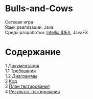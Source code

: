 # Bulls-and-Cows
Сетевая игра </br>
Язык реализации: Java</br>
Среда разработки: [IntelliJ IDEA](https://www.jetbrains.com/idea/), JavaFX

# Содержание
1 [Документация](Documents)  
1.1 [Требования](Documents/Requirements/Requirements%20Document.md)<br>
1.2 [Диаграммы](Documents/Diagrams/README.md)  
2 [Код](Code)  
3 [План тестирования](Testing/TestPlan.md)  
4 [Результат тестирования](Testing/TestResults.md)  
